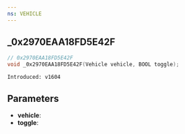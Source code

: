 ```yaml
---
ns: VEHICLE
---
```

## _0x2970EAA18FD5E42F

```c
// 0x2970EAA18FD5E42F
void _0x2970EAA18FD5E42F(Vehicle vehicle, BOOL toggle);
```

```
Introduced: v1604
```

## Parameters
* **vehicle**:
* **toggle**:

